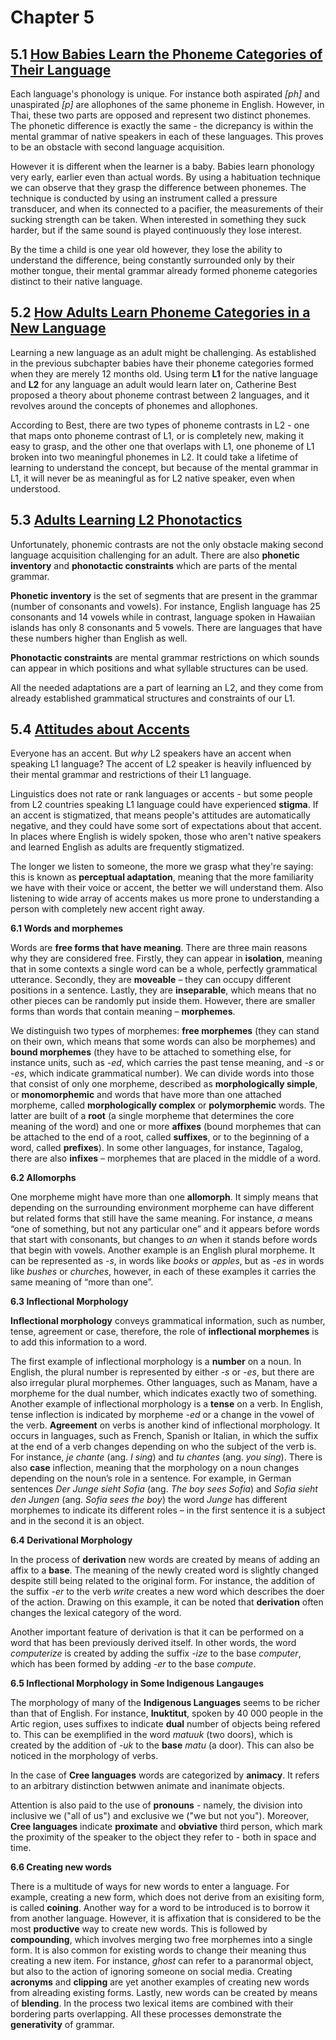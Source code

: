 # Chapter 5

## 5.1 [How Babies Learn the Phoneme Categories of Their Language](https://ecampusontario.pressbooks.pub/essentialsoflinguistics/chapter/5-2-how-babies-learn-the-phoneme-categories-of-their-language/)

Each language's phonology is unique. For instance both aspirated *[ph]* and unaspirated *[p]* are allophones of the same phoneme in English. However, in Thai, these two parts are opposed and represent two distinct phonemes. The phonetic difference is exactly the same - the dicrepancy is within the mental grammar of native speakers in each of these languages. This proves to be an obstacle with second language acquisition. 

However it is different when the learner is a baby. Babies learn phonology very early, earlier even than actual words. By using a habituation technique we can observe that they grasp the difference between phonemes. The technique is conducted by using an instrument called a pressure transducer, and when its connected to a pacifier, the measurements of their sucking strength can be taken. When interested in something they suck harder, but if the same sound is played continuously they lose interest. 

By the time a child is one year old however, they lose the ability to understand the difference, being constantly surrounded only by their mother tongue, their mental grammar already formed phoneme categories distinct to their native language.

## 5.2 [How Adults Learn Phoneme Categories in a New Language](https://ecampusontario.pressbooks.pub/essentialsoflinguistics/chapter/5-3-how-adults-learn-the-phoneme-categories-in-a-new-language/)

Learning a new language as an adult might be challenging. As established in the previous subchapter babies have their phoneme categories formed when they are merely 12 months old. Using term **L1** for the native language and **L2** for any language an adult would learn later on, Catherine Best proposed a theory about phoneme contrast between 2 languages, and it revolves around the concepts of phonemes and allophones. 

According to Best, there are two types of phoneme contrasts in L2 - one that maps onto phoneme contrast of L1, or is completely new, making it easy to grasp, and the other one that overlaps with L1, one phoneme of L1 broken into two meaningful phonemes in L2. It could take a lifetime of learning to understand the concept, but because of the mental grammar in L1, it will never be as meaningful as for L2 native speaker, even when understood. 

## 5.3 [Adults Learning L2 Phonotactics](https://ecampusontario.pressbooks.pub/essentialsoflinguistics/chapter/5-3-adults-learning-l2-phonotactics/)

Unfortunately, phonemic contrasts are not the only obstacle making second language acquisition challenging for an adult. There are also **phonetic inventory** and **phonotactic constraints** which are parts of the mental grammar. 

**Phonetic inventory** is the set of segments that are present in the grammar (number of consonants and vowels). For instance, English language has 25 consonants and 14 vowels while in contrast, language spoken in Hawaiian islands has only 8 consonants and 5 vowels. There are languages that have these numbers higher than English as well. 

**Phonotactic constraints** are mental grammar restrictions on which sounds can appear in which positions and what syllable structures can be used. 

All the needed adaptations are a part of learning an L2, and they come from already established grammatical structures and constraints of our L1.  

## 5.4 [Attitudes about Accents](https://ecampusontario.pressbooks.pub/essentialsoflinguistics/chapter/5-3-attitudes-about-accents/)

Everyone has an accent. But *why* L2 speakers have an accent when speaking L1 language? The accent of L2 speaker is heavily influenced by their mental grammar and restrictions of their L1 language. 

Linguistics does not rate or rank languages or accents - but some people from L2 countries speaking L1 language could have experienced **stigma**. If an accent is stigmatized, that means people's attitudes are automatically negative, and they could have some sort of expectations about that accent. In places where English is widely spoken, those who aren't native speakers and learned English as adults are frequently stigmatized.

The longer we listen to someone, the more we grasp what they're saying: this is known as **perceptual adaptation**, meaning that the more familiarity we have with their voice or accent, the better we will understand them. Also listening to wide array of accents makes us more prone to understanding a person with completely new accent right away.

**6.1 Words and morphemes**

Words are **free forms that have meaning**. There are three main reasons why they are considered free. Firstly, they can appear in **isolation**, meaning that in some contexts a single word can be a whole, perfectly grammatical utterance. Secondly, they are **moveable** – they can occupy different positions in a sentence. Lastly, they are **inseparable**, which means that no other pieces can be randomly put inside them. However, there are smaller forms than words that contain meaning – **morphemes**.

We distinguish two types of morphemes: **free morphemes** (they can stand on their own, which means that some words can also be morphemes) and **bound morphemes** (they have to be attached to something else, for instance units, such as _-ed_, which carries the past tense meaning, and _-s_ or _-es_, which indicate grammatical number). We can divide words into those that consist of only one morpheme, described as **morphologically simple**, or **monomorphemic** and words that have more than one attached morpheme, called **morphologically complex** or **polymorphemic** words. The latter are built of a **root** (a single morpheme that determines the core meaning of the word) and one or more **affixes** (bound morphemes that can be attached to the end of a root, called **suffixes**, or to the beginning of a word, called **prefixes**). In some other languages, for instance, Tagalog, there are also **infixes** – morphemes that are placed in the middle of a word.

**6.2 Allomorphs**

One morpheme might have more than one **allomorph**. It simply means that depending on the surrounding environment morpheme can have different but related forms that still have the same meaning. For instance, _a_ means “one of something, but not any particular one” and it appears before words that start with consonants, but changes to _an_ when it stands before words that begin with vowels. Another example is an English plural morpheme. It can be represented as _-s_, in words like _books_ or _apples_, but as _-es_ in words like _bushes_ or _churches_, however, in each of these examples it carries the same meaning of “more than one”.

**6.3 Inflectional Morphology**

**Inflectional morphology** conveys grammatical information, such as number, tense, agreement or case, therefore, the role of **inflectional morphemes** is to add this information to a word.

The first example of inflectional morphology is a **number** on a noun. In English, the plural number is represented by either _-s_ or _-es_, but there are also irregular plural morphemes. Other languages, such as Manam, have a morpheme for the dual number, which indicates exactly two of something. Another example of inflectional morphology is a **tense** on a verb. In English, tense inflection is indicated by morpheme _-ed_ or a change in the vowel of the verb. **Agreement** on verbs is another kind of inflectional morphology. It occurs in languages, such as French, Spanish or Italian, in which the suffix at the end of a verb changes depending on who the subject of the verb is. For instance, _je chante_ (ang. _I sing_) and _tu chantes_ (ang. _you sing_). There is also **case** inflection, meaning that the morphology on a noun changes depending on the noun’s role in a sentence. For example, in German sentences _Der Junge sieht Sofia_ (ang. _The boy sees Sofia_) and _Sofia sieht den Jungen_ (ang. _Sofia sees the boy_) the word _Junge_ has different morphemes to indicate its different roles – in the first sentence it is a subject and in the second it is an object.

**6.4 Derivational Morphology**

In the process of **derivation** new words are created by means of adding an affix to a **base**. The meaning of the newly created word is slightly changed despite still being related to the original form. For instance, the addition of the suffix _-er_ to the verb _write_ creates a new word which describes the doer of the action. Drawing on this example, it can be noted that **derivation** often changes the lexical category of the word.

Another important feature of derivation is that it can be performed on a word that has been previously derived itself. In other words, the word _computerize_ is created by adding the suffix _-ize_ to the base _computer_, which has been formed by adding _-er_ to the base _compute_.

**6.5 Inflectional Morphology in Some Indigenous Langauges**

The morphology of many of the **Indigenous Languages** seems to be richer than that of English. For instance, **Inuktitut**, spoken by 40 000 people in the Artic region, uses suffixes to indicate **dual** number of objects being refered to. This can be exemplified in the word _matuuk_ (two doors), which is created by the addition of _-uk_ to the **base** _matu_ (a door). This can also be noticed in the morphology of verbs.

In the case of **Cree languages** words are categorized by **animacy**. It refers to an arbitrary distinction betwwen animate and inanimate objects.

Attention is also paid to the use of **pronouns** - namely, the division into inclusive we ("all of us") and exclusive we ("we but not you"). Moreover, **Cree languages** indicate **proximate** and **obviative** third person, which mark the proximity of the speaker to the object they refer to - both in space and time.

**6.6 Creating new words**

There is a multitude of ways for new words to enter a language. For example, creating a new form, which does not derive from an exisiting form, is called **coining**. Another way for a word to be introduced is to borrow it from another language. However, it is affixation that is considered to be the most **productive** way to create new words. This is followed by **compounding**, which involves merging two free morphemes into a single form. It is also common for existing words to change their meaning thus creating a new item. For instance, _ghost_ can refer to a paranormal object, but also to the action of ignoring someone on social media. Creating **acronyms** and **clipping** are yet another examples of creating new words from alreading existing forms. Lastly, new words can be created by means of **blending**. In the process two lexical items are combined with their bordering parts overlapping. All these processes demonstrate the **generativity** of grammar.
